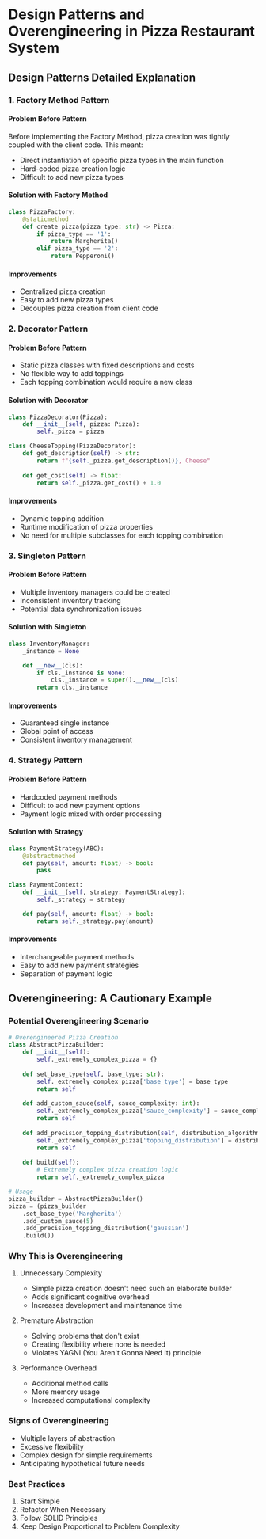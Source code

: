 # Design Patterns and Overengineering in Pizza Restaurant System

## Design Patterns Detailed Explanation

### 1. Factory Method Pattern
#### Problem Before Pattern
Before implementing the Factory Method, pizza creation was tightly coupled with the client code. This meant:
- Direct instantiation of specific pizza types in the main function
- Hard-coded pizza creation logic
- Difficult to add new pizza types

#### Solution with Factory Method
```python
class PizzaFactory:
    @staticmethod
    def create_pizza(pizza_type: str) -> Pizza:
        if pizza_type == '1':
            return Margherita()
        elif pizza_type == '2':
            return Pepperoni()
```

#### Improvements
- Centralized pizza creation
- Easy to add new pizza types
- Decouples pizza creation from client code

### 2. Decorator Pattern
#### Problem Before Pattern
- Static pizza classes with fixed descriptions and costs
- No flexible way to add toppings
- Each topping combination would require a new class

#### Solution with Decorator
```python
class PizzaDecorator(Pizza):
    def __init__(self, pizza: Pizza):
        self._pizza = pizza

class CheeseTopping(PizzaDecorator):
    def get_description(self) -> str:
        return f"{self._pizza.get_description()}, Cheese"
    
    def get_cost(self) -> float:
        return self._pizza.get_cost() + 1.0
```

#### Improvements
- Dynamic topping addition
- Runtime modification of pizza properties
- No need for multiple subclasses for each topping combination

### 3. Singleton Pattern
#### Problem Before Pattern
- Multiple inventory managers could be created
- Inconsistent inventory tracking
- Potential data synchronization issues

#### Solution with Singleton
```python
class InventoryManager:
    _instance = None

    def __new__(cls):
        if cls._instance is None:
            cls._instance = super().__new__(cls)
        return cls._instance
```

#### Improvements
- Guaranteed single instance
- Global point of access
- Consistent inventory management

### 4. Strategy Pattern
#### Problem Before Pattern
- Hardcoded payment methods
- Difficult to add new payment options
- Payment logic mixed with order processing

#### Solution with Strategy
```python
class PaymentStrategy(ABC):
    @abstractmethod
    def pay(self, amount: float) -> bool:
        pass

class PaymentContext:
    def __init__(self, strategy: PaymentStrategy):
        self._strategy = strategy

    def pay(self, amount: float) -> bool:
        return self._strategy.pay(amount)
```

#### Improvements
- Interchangeable payment methods
- Easy to add new payment strategies
- Separation of payment logic

## Overengineering: A Cautionary Example

### Potential Overengineering Scenario
```python
# Overengineered Pizza Creation
class AbstractPizzaBuilder:
    def __init__(self):
        self._extremely_complex_pizza = {}
    
    def set_base_type(self, base_type: str):
        self._extremely_complex_pizza['base_type'] = base_type
        return self
    
    def add_custom_sauce(self, sauce_complexity: int):
        self._extremely_complex_pizza['sauce_complexity'] = sauce_complexity
        return self
    
    def add_precision_topping_distribution(self, distribution_algorithm: str):
        self._extremely_complex_pizza['topping_distribution'] = distribution_algorithm
        return self
    
    def build(self):
        # Extremely complex pizza creation logic
        return self._extremely_complex_pizza

# Usage
pizza_builder = AbstractPizzaBuilder()
pizza = (pizza_builder
    .set_base_type('Margherita')
    .add_custom_sauce(5)
    .add_precision_topping_distribution('gaussian')
    .build())
```

### Why This is Overengineering
1. Unnecessary Complexity
   - Simple pizza creation doesn't need such an elaborate builder
   - Adds significant cognitive overhead
   - Increases development and maintenance time

2. Premature Abstraction
   - Solving problems that don't exist
   - Creating flexibility where none is needed
   - Violates YAGNI (You Aren't Gonna Need It) principle

3. Performance Overhead
   - Additional method calls
   - More memory usage
   - Increased computational complexity

### Signs of Overengineering
- Multiple layers of abstraction
- Excessive flexibility
- Complex design for simple requirements
- Anticipating hypothetical future needs

### Best Practices
1. Start Simple
2. Refactor When Necessary
3. Follow SOLID Principles
4. Keep Design Proportional to Problem Complexity
